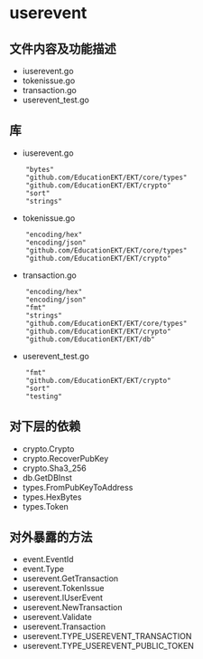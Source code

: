 # userevent
## 文件内容及功能描述
* iuserevent.go
* tokenissue.go
* transaction.go
* userevent_test.go

## 库
* iuserevent.go
```
	"bytes"
	"github.com/EducationEKT/EKT/core/types"
	"github.com/EducationEKT/EKT/crypto"
	"sort"
	"strings"
```
* tokenissue.go
```
	"encoding/hex"
	"encoding/json"
	"github.com/EducationEKT/EKT/core/types"
	"github.com/EducationEKT/EKT/crypto"
```
* transaction.go
```
	"encoding/hex"
	"encoding/json"
	"fmt"
	"strings"
	"github.com/EducationEKT/EKT/core/types"
	"github.com/EducationEKT/EKT/crypto"
	"github.com/EducationEKT/EKT/db"
```
* userevent_test.go
```
	"fmt"
	"github.com/EducationEKT/EKT/crypto"
	"sort"
	"testing"
```

## 对下层的依赖
* crypto.Crypto
* crypto.RecoverPubKey
* crypto.Sha3_256
* db.GetDBInst
* types.FromPubKeyToAddress
* types.HexBytes
* types.Token

## 对外暴露的方法
* event.EventId
* event.Type
* userevent.GetTransaction
* userevent.TokenIssue
* userevent.IUserEvent
* userevent.NewTransaction
* userevent.Validate
* userevent.Transaction
* userevent.TYPE_USEREVENT_TRANSACTION
* userevent.TYPE_USEREVENT_PUBLIC_TOKEN

